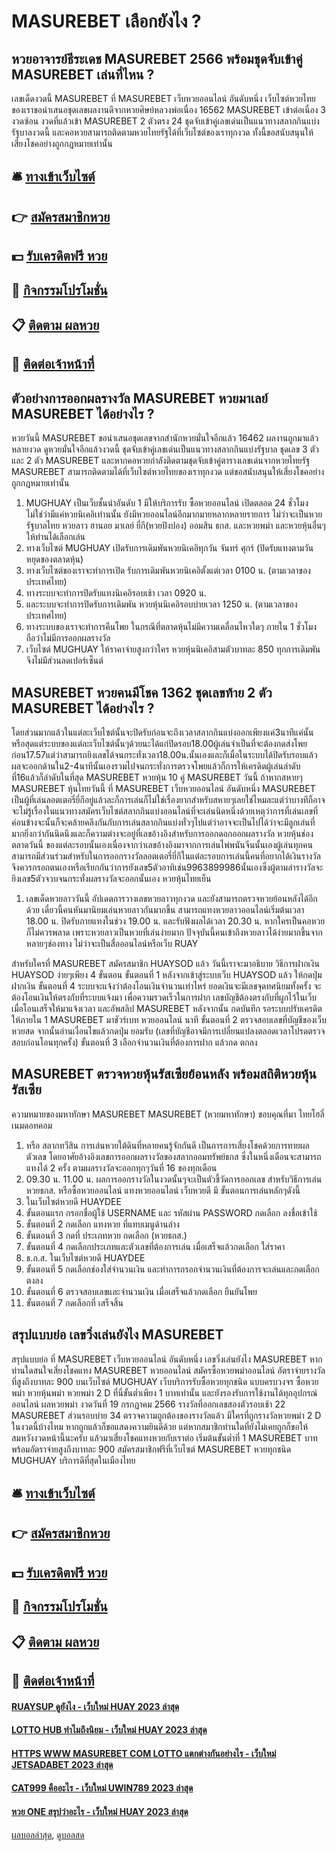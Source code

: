 # MASUREBET เลือกยังไง ?
## หวยอาจารย์ธีระเดช MASUREBET 2566 พร้อมชุดจับเข้าคู่ MASUREBET เล่นที่ไหน ?
เลขเด็ดงวดนี้ MASUREBET ที่ MASUREBET เว็บหวยออนไลน์ อันดับหนึ่ง เว็บไซต์หวยไทยของเราขอนำเสนอชุดเลขผลงานดีจากหวยศิษย์หลวงพ่อเนื่อง 16562 MASUREBET เข้าต่อเนื่อง 3 งวดซ้อน งวดที่แล้วเข้า MASUREBET 2 ตัวตรง 24 ชุดจับเข้าคู่เลขเด่นเป็นแนวทางสลากกินแบ่งรัฐบาลงวดนี้ และคอหวยสามารถติดตามหวยไทยรัฐได้ที่เว็บไซต์ของเราทุกงวด ทั้งนี้ขอสนับสนุนให้เสี่ยงโชคอย่างถูกกฎหมายเท่านั้น

## 🛎 [ทางเข้าเว็บไซต์](https://bit.ly/3BG5bNw)
## 👉 [สมัครสมาชิกหวย](https://bit.ly/3BG5bNw)
## 💵 [รับเครดิตฟรี หวย](https://bit.ly/3C3mvgS)
## 👑 [กิจกรรมโปรโมชั่น](https://bit.ly/3C3mvgS)
## 📋 [ติดตาม ผลหวย](https://bit.ly/3C3mvgS)
## 📱 [ติดต่อเจ้าหน้าที่](https://bit.ly/3C3mvgS)

## ตัวอย่างการออกผลรางวัล MASUREBET หวยมาเลย์ MASUREBET ได้อย่างไร ?
หวยวันนี้ MASUREBET ขอนำเสนอชุดเลขจากสำนักหวยมั่นใจอีกแล้ว 16462 ผลงานถูกมาแล้วหลายงวด ดูหวยมั่นใจอีกแล้วงวดนี้ ชุดจับเข้าคู่เลขเด่นเป็นแนวทางสลากกินแบ่งรัฐบาล ชุดเลข 3 ตัว และ 2 ตัว MASUREBET และหากคอหวยกำลังติดตามชุดจับเข้าคู่ตารางเลขเด่นจากหวยไทยรัฐ MASUREBET สามารถติดตามได้ที่เว็บไซต์หวยไทยของเราทุกงวด แต่ขอสนับสนุนให้เสี่ยงโชคอย่างถูกกฎหมายเท่านั้น
1. MUGHUAY เป็นเว็บชั้นนำอันดับ 1 มีให้บริการรับ ซื้อหวยออนไลน์ เปิดตลอด 24 ชั่วโมง ไม่ใช่ว่ามีแค่หวยนิเคอิเท่านนั้น ยังมีหวยออนไลน์อีกมากมายหลากหลายรายการ ไม่ว่าจะเป็นหวยรัฐบาลไทย หวยลาว ฮานอย มาเลย์ ยี่กี(หวยปิงปอง) ออมสิน ธกส. และหวยพม่า และหวยหุ้นอื่นๆ ให้ท่านได้เลือกเล่น
2. ทางเว็บไซต์ MUGHUAY เปิดรับการเดิมพันหวยนิเคอิทุกวัน จันทร์ ศุกร์ (ปิดรับแทงตามวันหยุดของตลาดหุ้น)
3. ทางเว็บไซต์ของเราจะทำการเปิด รับการเดิมพันหวยนิเคอิตั้งแต่เวลา 0100 น. (ตามเวลาของประเทศไทย)
4. ทางระบบจะทำการปิดรับแทงนิเคอิรอบเช้า เวลา 0920 น.
5. และระบบจะทำการปิดรับการเดิมพัน หวยหุ้นนิเคอิรอบบ่ายเวลา 1250 น. (ตามเวลาของประเทศไทย)
6. ทางระบบของเราจะทำการคืนโพย ในกรณีที่ตลาดหุ้นไม่มีความเคลื่อนไหวใดๆ ภายใน 1 ชั่วโมง ถือว่าไม่มีการออกผลรางวัล
7. เว็บไซต์ MUGHUAY ให้ราคาจ่ายสูงกว่าใคร หวยหุ้นนิเคอิสามตัวบาทละ 850 ทุกการเดิมพันจึงไม่มีส่วนลดเปอร์เซ็นต์

## MASUREBET หวยคนมีโชค 1362 ชุดเลขท้าย 2 ตัว MASUREBET ได้อย่างไร ?
โดยส่วนมากแล้วในแต่ละเว็บไซต์นั้นจะปิดรับก่อนจะถึงเวลาสลากกินแบ่งออกเพียงแค่3นาทีแค่นั้นหรือสุดแต่ระบบของแต่ละเว็บไซต์นั้นๆด้วยนะได้แก่ปิดรอบ18.00ผู้เล่นจำเป็นที่จะต้องกดส่งโพยก่อน17.57แต่ว่าสามารถยิงเลขได้จนกระทั่งเวลา18.00น.นั้นเองและก็เมื่อในระบบได้ปิดรับรอบแล้วผลจะออกด้านใน2-4นาทีนั้นเองรวมไปจนกระทั่งการตรวจโพยแล้วก็การให้เครดิตผู้เล่นลำดับที่16แล้วก็ลำดับในที่สุด MASUREBET หวยหุ้น 10 คู่ MASUREBET วันนี้
ถ้าหากสหายๆ MASUREBET หุ้นไทยวันนี้ ที่ MASUREBET เว็บหวยออนไลน์ อันดับหนึ่ง MASUREBET เป็นผู้ที่เล่นลอตเตอรี่ยี่กีอยู่แล้วละก็การเล่นก็ไม่ใช่เรื่องยากสำหรับสหายๆเลยใช่ไหมละแต่ว่าบางทีก็อาจจะไม่รู้เรื่องในแนวทางสมัครเว็บไซต์สลากกินแบ่งออนไลน์ที่จะเล่นนิดหนึ่งด้วยเหตุว่าการที่เล่นเลขที่ค่อนข้างจะนั้นก็จะคล้ายคลึงกันกับการเล่นสลากกินแบ่งทั่วๆไปแต่ว่าอาจจะเป็นไปได้ว่าจะมีลูกเล่นที่มากยิ่งกว่ากันนิดนึงและก็ความต่างจะอยู่ที่เลขอ้างอิงสำหรับการออกดอกออกผลรางวัล หวยหุ้นช่องตลาดวันนี้ ของแต่ละรอบนั้นเองเนื่องจากว่าเลขอ้างอิงมาจากการเล่นไพ่พนันจีนนั้นเองผู้เล่นทุกคนสามารถมีส่วนร่วมสำหรับในการออกรางวัลลอตเตอรี่ยี่กีในแต่ละรอบการเล่นนี้คนที่อยากได้เงินรางวัลจึงควรกรอกตนเองหรือเรียกกันว่าการยังเลข5ตัวอาทิเช่น9963899986นั้นเองซึ่งผู้ตามล่ารางวัลจะยิงเลข5ตัวจวบจนกระทั่งผลรางวัลจะออกนั้นเอง หวยหุ้นไทยเย็น
1. เลขเด็ดหวยลาววันนี้ อัปเดตการวางเลขหวยลาวทุกงวด และยังสามารถตรวจหวยย้อนหลังได้อีกด้วย เดี๋ยวนี้คนหันมานิยมเล่นหวยลาวกันมากขึ้น สามารถแทงหวยลาวออนไลน์เริ่มต้นเวลา 18.00 น. ปิดรับภายแทงในช่วง 19.00 น. และรับฟังผลได้เวลา 20.30 น. หากใครเป็นคอหวยก็ไม่ควรพลาด เพราะหวยลาวเป็นหวยที่เล่นง่ายมาก ปัจจุบันนี้คนเข้าถึงหวยลาวได้ง่ายมากขึ้นจากหลายๆช่องทาง ไม่ว่าจะเป็นสื่อออนไลน์หรือเว็บ RUAY

สำหรับใครที่ MASUREBET สมัครสมาชิก HUAYSOD แล้ว วันนี้เราจะมาอธิบาย วิธีการฝากเงิน HUAYSOD ง่ายๆเพียง 4 ขั้นตอน
ขั้นตอนที่ 1 หลังจากเข้าสู่ระบบเว็บ HUAYSOD แล้ว ให้กดปุ่ม ฝากเงิน
ขั้นตอนที่ 4 ระบบจะแจ้งว่าต้องโอนเงินจำนวนเท่าไหร่ ยอดเงินจะมีเลขจุดทศนิยมทั้งครั้ง จะต้องโอนเงินให้ตรงกับที่ระบบแจ้งมา เพื่อความรวดเร็วในการฝาก เลขบัญชีต้องตรงกับที่ผูกไว้ในเว็บ เมื่อโอนเสร็จให้มาแจ้งเวลา และอัพสลิป MASUREBET หลังจากนั้น กดบันทึก รอระบบปรับเครดิตให้ภายใน 1 MASUREBET มาชัวร์เบท หวยออนไลน์ นาที
ขั้นตอนที่ 2 ตรวจสอบเลขที่บัญชีของเว็บหวยสด จากนั้นอ่านเงื่อนไขแล้วกดปุ่ม ยอมรับ (เลขที่บัญชีอาจมีการเปลี่ยนแปลงตลอดเวลาโปรดตรวจสอบก่อนโอนทุกครั้ง)
ขั้นตอนที่ 3 เลือกจำนวนเงินที่ต้องการฝาก แล้วกด ตกลง

## MASUREBET ตรวจหวยหุ้นรัสเซียย้อนหลัง พร้อมสถิติหวยหุ้นรัสเซีย
ความหมายของมหาทักษา MASUREBET MASUREBET (หวยมหาทักษา)
ขอบคุณที่มา ไทยโฮลี่เนมดอทคอม
1. หรือ สลากทวีสิน การเล่นหวยใต้ดินที่หลายคนรู้จักกันดี เป็นการการเสี่ยงโชคด้วยการทายผลตัวเลข โดยอาศัยอ้างอิงเลขการออกผลรางวัลของสลากออมทรัพย์ธกส ซึ่งในหนึ่งเดือนจะสามารถแทงได้ 2 ครั้ง ตามผลรางวัลจะออกทุกๆวันที่ 16 ของทุกเดือน
2. 09.30 น. 11.00 น. ผลการออกรางวัลในงวดนั้นๆจะเป็นตัวชี้วัดการออกเลข สำหรับวิธีการเล่นหวยธกส. หรือซื้อหวยออนไลน์ แทงหวยออนไลน์ เว็บหวยดี มี ขั้นตอนการเล่นหลักๆดังนี้
3. ในเว็บไซต์หวยดี HUAYDEE
4. ขั้นตอนแรก กรอกชื่อผู้ใช้ USERNAME และ รหัสผ่าน PASSWORD กดเลือก ลงชื่อเข้าใช้
5. ขั้นตอนที่ 2 กดเลือก แทงหวย ที่แทบเมนูด้านล่าง
6. ขั้นตอนที่ 3 กดที่ ประเภทหวย กดเลือก (หวยธกส.)
7. ขั้นตอนที่ 4 กดเลือกประเภทและตัวเลขที่ต้องการเล่น เมื่อเสร็จแล้วกดเลือก ใส่ราคา
8. ธ.ก.ส. ในเว็บไซต์หวยดี HUAYDEE
9. ขั้นตอนที่ 5 กดเลือกช่องใส่จำนวนเงิน และทำการกรอกจำนวนเงินที่ต้องการจะเล่นและกดเลือก ตงลง
10. ขั้นตอนที่ 6 ตรวจสอบเลขและจำนวนเงิน เมื่อเสร็จแล้วกดเลือก ยืนยันโพย
11. ขั้นตอนที่ 7 กดเลือกที่ เสร็จสิ้น

## สรุปแบบย่อ เลขวิ่งเล่นยังไง MASUREBET
สรุปแบบย่อ ที่ MASUREBET เว็บหวยออนไลน์ อันดับหนึ่ง เลขวิ่งเล่นยังไง MASUREBET หากท่านใดสนใจเสี่ยงโชคแทง MASUREBET หวยออนไลน์ สมัครซื้อหวยพม่าออนไลน์ อัตราจ่ายรางวัลที่สูงถึงบาทละ 900 บนเว็บไซต์ MUGHUAY เว็บบริการรับซื้อหวยทุกชนิด แบบครบวงจร ซื้อหวยพม่า หวยหุ้นพม่า หวยพม่า 2 D ที่นี่ขั้นต่ำเพียง 1 บาทเท่านั้น และยังรองรับการใช้งานได้ทุกอุปกรณ์ออนไลน์
ผลหวยพม่า งวดวันที่ 19 กรกฏาคม 2566 รางวัลที่ออกเลขสองตัวรอบเช้า 22 MASUREBET ส่วนรอบบ่าย 34 ตรวจความถูกต้องของรางวัลแล้ว มีใครที่ถูกรางวัลหวยพม่า 2 D ในงวดนี้บ้างไหม หากถูกแล้วก็ขอแสดงความยินดีด้วย แต่หากสมาชิกท่านใดที่ยังไม่เคยถูกก็ขอให้สมหวังงวดหน้านี้นะครับ แล้วมาเสี่ยงโชคแทงหวยกับเราต่อ เริ่มต้นขั้นต่ำที่ 1 MASUREBET บาท พร้อมอัตราจ่ายสูงถึงบาทละ 900 สมัครสมาชิกฟรีที่เว็บไซต์ MASUREBET หวยทุกชนิด MUGHUAY บริการดีที่สุดในเมืองไทย

## 🛎 [ทางเข้าเว็บไซต์](https://bit.ly/3BG5bNw)
## 👉 [สมัครสมาชิกหวย](https://bit.ly/3BG5bNw)
## 💵 [รับเครดิตฟรี หวย](https://bit.ly/3C3mvgS)
## 👑 [กิจกรรมโปรโมชั่น](https://bit.ly/3C3mvgS)
## 📋 [ติดตาม ผลหวย](https://bit.ly/3C3mvgS)
## 📱 [ติดต่อเจ้าหน้าที่](https://bit.ly/3C3mvgS)

#### [RUAYSUP ดูยังไง - เว็บใหม่ HUAY 2023 ล่าสุด](https://atom.io/themes/ruaysup%20ดูยังไง%20-%20เว็บใหม่%20huay%202023%20ล่าสุด)
#### [LOTTO HUB ทำไมถึงนิยม - เว็บใหม่ HUAY 2023 ล่าสุด](https://atom.io/themes/lotto%20hub%20ทำไมถึงนิยม%20-%20เว็บใหม่%20huay%202023%20ล่าสุด)
#### [HTTPS WWW MASUREBET COM LOTTO แตกต่างกันอย่างไร - เว็บใหม่ JETSADABET 2023 ล่าสุด](https://atom.io/themes/https%20www%20masurebet%20com%20lotto%20แตกต่างกันอย่างไร%20-%20เว็บใหม่%20jetsadabet%202023%20ล่าสุด)
#### [CAT999 คืออะไร - เว็บใหม่ UWIN789 2023 ล่าสุด](https://atom.io/themes/cat999%20คืออะไร%20-%20เว็บใหม่%20uwin789%202023%20ล่าสุด)
#### [หวย ONE สรุปว่าอะไร - เว็บใหม่ HUAY 2023 ล่าสุด](https://atom.io/themes/หวย%20one%20สรุปว่าอะไร%20-%20เว็บใหม่%20huay%202023%20ล่าสุด)

[ผลบอลล่าสุด](https://siamsport.tv "ผลบอลล่าสุด"), [ดูบอลสด](https://siamsport.tv/ดูบอลสด "ดูบอลสด")